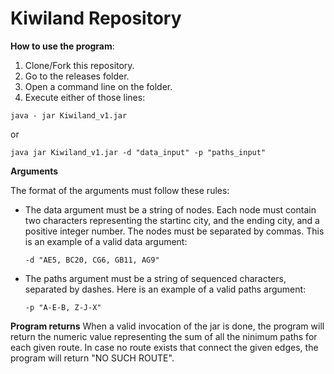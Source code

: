 # Kiwiland Repository

**How to use the program**:
 1. Clone/Fork this repository.
 2. Go to the releases folder.
 3. Open a command line on the folder.
 4. Execute either of those lines:
  ```
  java - jar Kiwiland_v1.jar
  ```
  or
  ```
  java jar Kiwiland_v1.jar -d "data_input" -p "paths_input"
  ```
 
 **Arguments**
 
 The format of the arguments must follow these rules:
  - The data argument must be a string of nodes. Each node must contain two characters representing the startinc city, and the ending city,
    and a positive integer number. The nodes must be separated by commas. This is an example of a valid data argument:
    ```
    -d "AE5, BC20, CG6, GB11, AG9"
    ```
  - The paths argument must be a string of sequenced characters, separated by dashes. Here is an example of a valid paths argument:
    ```
    -p "A-E-B, Z-J-X"
    ```
**Program returns**
When a valid invocation of the jar is done, the program will return the numeric value representing the sum of all the ninimum paths for
each given route. In case no route exists that connect the given edges, the program will return "NO SUCH ROUTE".
